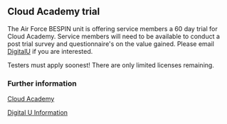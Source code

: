 ##  Cloud Academy trial 

The Air Force BESPIN unit is offering service members a 60 day trial for Cloud Academy. 
Service members will need to be available to conduct a post trial survey and questionnaire's on the value gained.
Please email [DigitalU](mailto:peyton.cleveland.1@us.af.mil) if you are interested.

Testers must apply soonest! There are only limited licenses remaining.


### Further information

[Cloud Academy](https://cloudacademy.com/)

[Digital U Information](https://www.fedscoop.com/air-forces-digital-university-free-technical-training/)
